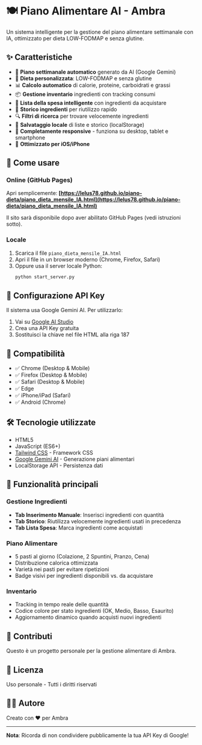 # 🍽️ Piano Alimentare AI - Ambra

Un sistema intelligente per la gestione del piano alimentare settimanale con IA, ottimizzato per dieta LOW-FODMAP e senza glutine.

## ✨ Caratteristiche

- 📅 **Piano settimanale automatico** generato da AI (Google Gemini)
- 🥗 **Dieta personalizzata**: LOW-FODMAP e senza glutine
- 📊 **Calcolo automatico** di calorie, proteine, carboidrati e grassi
- 📦 **Gestione inventario** ingredienti con tracking consumi
- 🛒 **Lista della spesa intelligente** con ingredienti da acquistare
- 📜 **Storico ingredienti** per riutilizzo rapido
- 🔍 **Filtri di ricerca** per trovare velocemente ingredienti
- 💾 **Salvataggio locale** di liste e storico (localStorage)
- 📱 **Completamente responsive** - funziona su desktop, tablet e smartphone
- 🍎 **Ottimizzato per iOS/iPhone**

## 🚀 Come usare

### Online (GitHub Pages)
Apri semplicemente: **[https://lelus78.github.io/piano-dieta/piano_dieta_mensile_IA.html](https://lelus78.github.io/piano-dieta/piano_dieta_mensile_IA.html)**

Il sito sarà disponibile dopo aver abilitato GitHub Pages (vedi istruzioni sotto).

### Locale

1. Scarica il file `piano_dieta_mensile_IA.html`
2. Apri il file in un browser moderno (Chrome, Firefox, Safari)
3. Oppure usa il server locale Python:
   ```bash
   python start_server.py
   ```

## 🔑 Configurazione API Key

Il sistema usa Google Gemini AI. Per utilizzarlo:

1. Vai su [Google AI Studio](https://makersuite.google.com/app/apikey)
2. Crea una API Key gratuita
3. Sostituisci la chiave nel file HTML alla riga 187

## 📱 Compatibilità

- ✅ Chrome (Desktop & Mobile)
- ✅ Firefox (Desktop & Mobile)
- ✅ Safari (Desktop & Mobile)
- ✅ Edge
- ✅ iPhone/iPad (Safari)
- ✅ Android (Chrome)

## 🛠️ Tecnologie utilizzate

- HTML5
- JavaScript (ES6+)
- [Tailwind CSS](https://tailwindcss.com/) - Framework CSS
- [Google Gemini AI](https://ai.google.dev/) - Generazione piani alimentari
- LocalStorage API - Persistenza dati

## 📝 Funzionalità principali

### Gestione Ingredienti
- **Tab Inserimento Manuale**: Inserisci ingredienti con quantità
- **Tab Storico**: Riutilizza velocemente ingredienti usati in precedenza
- **Tab Lista Spesa**: Marca ingredienti come acquistati

### Piano Alimentare
- 5 pasti al giorno (Colazione, 2 Spuntini, Pranzo, Cena)
- Distribuzione calorica ottimizzata
- Varietà nei pasti per evitare ripetizioni
- Badge visivi per ingredienti disponibili vs. da acquistare

### Inventario
- Tracking in tempo reale delle quantità
- Codice colore per stato ingredienti (OK, Medio, Basso, Esaurito)
- Aggiornamento dinamico quando acquisti nuovi ingredienti

## 🤝 Contributi

Questo è un progetto personale per la gestione alimentare di Ambra.

## 📄 Licenza

Uso personale - Tutti i diritti riservati

## 👨‍💻 Autore

Creato con ❤️ per Ambra

---

**Nota**: Ricorda di non condividere pubblicamente la tua API Key di Google!
